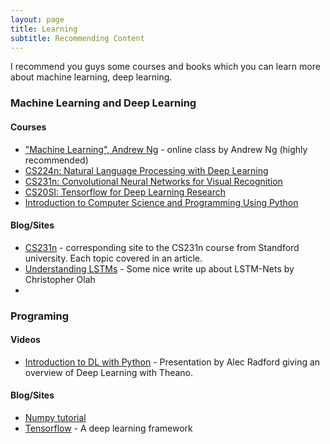 ```yaml
---
layout: page
title: Learning
subtitle: Recommending Content
---
```


I recommend you guys some courses and books which you can learn more about machine learning, deep learning.

### Machine Learning and Deep Learning
#### Courses
- ["Machine Learning", Andrew Ng](https://www.coursera.org/learn/machine-learning) - online class by Andrew Ng (highly recommended)
- [CS224n: Natural Language Processing with Deep Learning](http://web.stanford.edu/class/cs224n/)
- [CS231n: Convolutional Neural Networks for Visual Recognition](http://cs231n.stanford.edu/)
- [CS20SI: Tensorflow for Deep Learning Research](http://web.stanford.edu/class/cs20si/syllabus.html)
- [Introduction to Computer Science and Programming Using Python](https://www.edx.org/course/introduction-computer-science-mitx-6-00-1x-10)
#### Blog/Sites
- [CS231n](https://cs231n.github.io/) - corresponding site to the CS231n course from Standford university. Each topic covered in an article.
- [Understanding LSTMs](https://colah.github.io/posts/2015-08-Understanding-LSTMs/) - Some nice write up about LSTM-Nets by Christopher Olah
- 
### Programing
#### Videos
- [Introduction to DL with Python](https://www.youtube.com/watch?v=S75EdAcXHKk) - Presentation by Alec Radford giving an overview of Deep Learning with Theano.
#### Blog/Sites
- [Numpy tutorial](http://cs231n.github.io/python-numpy-tutorial/)
- [Tensorflow](https://www.tensorflow.org) - A deep learning framework